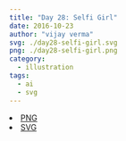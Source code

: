 ```yaml
---
title: "Day 28: Selfi Girl"
date: 2016-10-23
author: "vijay verma"
svg: ./day28-selfi-girl.svg
png: ./day28-selfi-girl.png
category:
  - illustration
tags:
  - ai
  - svg
---
```

<li><a href="./day28-selfi-girl.png" download className="btn-png">PNG</a></li>
<li><a href="./day28-selfi-girl.svg" download className="btn-svg">SVG</a></li>
